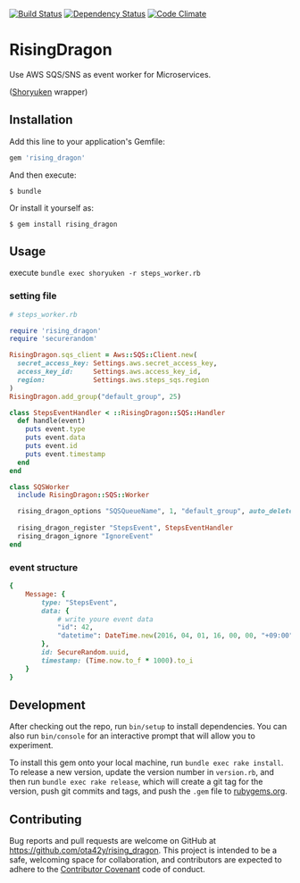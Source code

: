 [![Build Status](https://travis-ci.org/ota42y/rising_dragon.svg?branch=master)](https://travis-ci.org/ota42y/rising_dragon)
[![Dependency Status](https://gemnasium.com/badges/github.com/ota42y/rising_dragon.svg)](https://gemnasium.com/github.com/ota42y/rising_dragon)
[![Code Climate](https://codeclimate.com/github/ota42y/rising_dragon/badges/gpa.svg)](https://codeclimate.com/github/ota42y/rising_dragon)

# RisingDragon

Use AWS SQS/SNS as event worker for Microservices. 

([Shoryuken](https://github.com/phstc/shoryuken) wrapper)

## Installation

Add this line to your application's Gemfile:

```ruby
gem 'rising_dragon'
```

And then execute:

    $ bundle

Or install it yourself as:

    $ gem install rising_dragon

## Usage

execute `bundle exec shoryuken -r steps_worker.rb`

### setting file
```ruby
# steps_worker.rb

require 'rising_dragon'
require 'securerandom'

RisingDragon.sqs_client = Aws::SQS::Client.new(
  secret_access_key: Settings.aws.secret_access_key,
  access_key_id:     Settings.aws.access_key_id,
  region:            Settings.aws.steps_sqs.region
)
RisingDragon.add_group("default_group", 25)

class StepsEventHandler < ::RisingDragon::SQS::Handler
  def handle(event)
    puts event.type
    puts event.data
    puts event.id
    puts event.timestamp
  end
end

class SQSWorker
  include RisingDragon::SQS::Worker

  rising_dragon_options "SQSQueueName", 1, "default_group", auto_delete: true
  
  rising_dragon_register "StepsEvent", StepsEventHandler
  rising_dragon_ignore "IgnoreEvent"
end
```

### event structure
```ruby
{
    Message: {
        type: "StepsEvent",
        data: {
            # write youre event data
            "id": 42,
            "datetime": DateTime.new(2016, 04, 01, 16, 00, 00, "+09:00")
        },
        id: SecureRandom.uuid,
        timestamp: (Time.now.to_f * 1000).to_i
    }
}
```

## Development

After checking out the repo, run `bin/setup` to install dependencies. You can also run `bin/console` for an interactive prompt that will allow you to experiment.

To install this gem onto your local machine, run `bundle exec rake install`. To release a new version, update the version number in `version.rb`, and then run `bundle exec rake release`, which will create a git tag for the version, push git commits and tags, and push the `.gem` file to [rubygems.org](https://rubygems.org).

## Contributing

Bug reports and pull requests are welcome on GitHub at https://github.com/ota42y/rising_dragon. This project is intended to be a safe, welcoming space for collaboration, and contributors are expected to adhere to the [Contributor Covenant](http://contributor-covenant.org) code of conduct.


